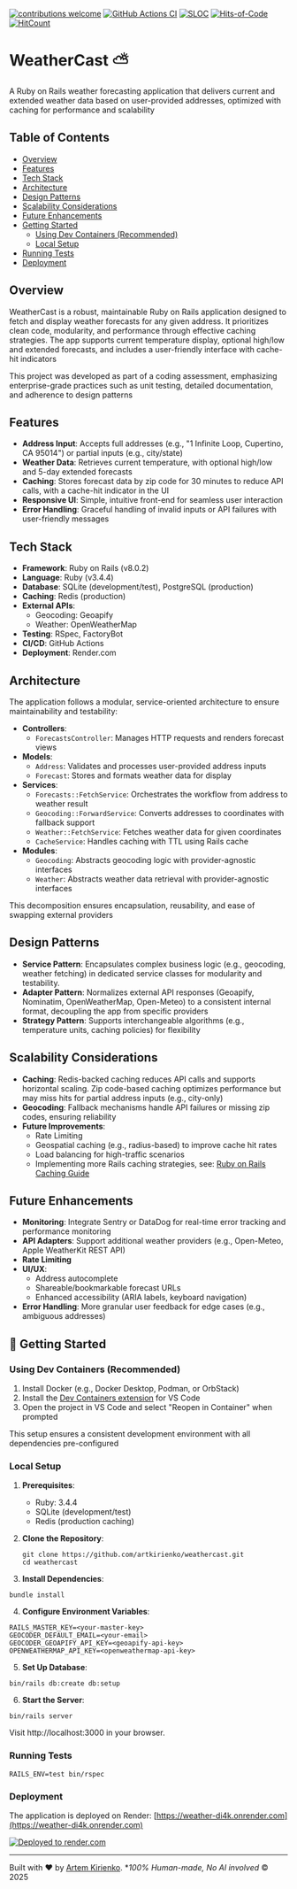 [![contributions welcome](https://img.shields.io/badge/contributions-welcome-brightgreen.svg?style=flat)](https://github.com/artkirienko/weathercast/issues)
[![GitHub Actions CI](https://github.com/artkirienko/weathercast/actions/workflows/ci.yml/badge.svg)](https://github.com/artkirienko/weathercast/actions/workflows/ci.yml)
[![SLOC](https://sloc.xyz/github/artkirienko/weathercast)](https://en.wikipedia.org/wiki/Source_lines_of_code)
[![Hits-of-Code](https://hitsofcode.com/github/artkirienko/weathercast?branch=main)](https://hitsofcode.com)
[![HitCount](https://hitscounter.dev/api/hit?url=https%3A%2F%2Fgithub.com%2Fartkirienko%2Fweathercast&label=Visitors&icon=heart-fill&color=%23d1e7dd)](https://hitscounter.dev)

# WeatherCast ⛅️

A Ruby on Rails weather forecasting application that delivers current and extended weather data based on user-provided addresses, optimized with caching for performance and scalability

## Table of Contents

- [Overview](#overview)
- [Features](#features)
- [Tech Stack](#tech-stack)
- [Architecture](#architecture)
- [Design Patterns](#design-patterns)
- [Scalability Considerations](#scalability-considerations)
- [Future Enhancements](#future-enhancements)
- [Getting Started](#getting-started)
  - [Using Dev Containers (Recommended)](#using-dev-containers-recommended)
  - [Local Setup](#local-setup)
- [Running Tests](#running-tests)
- [Deployment](#deployment)

## Overview

WeatherCast is a robust, maintainable Ruby on Rails application designed to fetch and display weather forecasts for any given address. It prioritizes clean code, modularity, and performance through effective caching strategies. The app supports current temperature display, optional high/low and extended forecasts, and includes a user-friendly interface with cache-hit indicators

This project was developed as part of a coding assessment, emphasizing enterprise-grade practices such as unit testing, detailed documentation, and adherence to design patterns

## Features

- **Address Input**: Accepts full addresses (e.g., "1 Infinite Loop, Cupertino, CA 95014") or partial inputs (e.g., city/state)
- **Weather Data**: Retrieves current temperature, with optional high/low and 5-day extended forecasts
- **Caching**: Stores forecast data by zip code for 30 minutes to reduce API calls, with a cache-hit indicator in the UI
- **Responsive UI**: Simple, intuitive front-end for seamless user interaction
- **Error Handling**: Graceful handling of invalid inputs or API failures with user-friendly messages

## Tech Stack

- **Framework**: Ruby on Rails (v8.0.2)
- **Language**: Ruby (v3.4.4)
- **Database**: SQLite (development/test), PostgreSQL (production)
- **Caching**: Redis (production)
- **External APIs**:
  - Geocoding: Geoapify
  - Weather: OpenWeatherMap
- **Testing**: RSpec, FactoryBot
- **CI/CD**: GitHub Actions
- **Deployment**: Render.com

## Architecture

The application follows a modular, service-oriented architecture to ensure maintainability and testability:

- **Controllers**:
  - `ForecastsController`: Manages HTTP requests and renders forecast views
- **Models**:
  - `Address`: Validates and processes user-provided address inputs
  - `Forecast`: Stores and formats weather data for display
- **Services**:
  - `Forecasts::FetchService`: Orchestrates the workflow from address to weather result
  - `Geocoding::ForwardService`: Converts addresses to coordinates with fallback support
  - `Weather::FetchService`: Fetches weather data for given coordinates
  - `CacheService`: Handles caching with TTL using Rails cache
- **Modules**:
  - `Geocoding`: Abstracts geocoding logic with provider-agnostic interfaces
  - `Weather`: Abstracts weather data retrieval with provider-agnostic interfaces

This decomposition ensures encapsulation, reusability, and ease of swapping external providers

## Design Patterns

- **Service Pattern**: Encapsulates complex business logic (e.g., geocoding, weather fetching) in dedicated service classes for modularity and testability.
- **Adapter Pattern**: Normalizes external API responses (Geoapify, Nominatim, OpenWeatherMap, Open-Meteo) to a consistent internal format, decoupling the app from specific providers
- **Strategy Pattern**: Supports interchangeable algorithms (e.g., temperature units, caching policies) for flexibility

## Scalability Considerations

- **Caching**: Redis-backed caching reduces API calls and supports horizontal scaling. Zip code-based caching optimizes performance but may miss hits for partial address inputs (e.g., city-only)
- **Geocoding**: Fallback mechanisms handle API failures or missing zip codes, ensuring reliability
- **Future Improvements**:
  - Rate Limiting
  - Geospatial caching (e.g., radius-based) to improve cache hit rates
  - Load balancing for high-traffic scenarios
  - Implementing more Rails caching strategies, see: [Ruby on Rails Caching Guide](https://guides.rubyonrails.org/caching_with_rails.html)

## Future Enhancements

- **Monitoring**: Integrate Sentry or DataDog for real-time error tracking and performance monitoring
- **API Adapters**: Support additional weather providers (e.g., Open-Meteo, Apple WeatherKit REST API)
- **Rate Limiting**
- **UI/UX**:
  - Address autocomplete
  - Shareable/bookmarkable forecast URLs
  - Enhanced accessibility (ARIA labels, keyboard navigation)
- **Error Handling**: More granular user feedback for edge cases (e.g., ambiguous addresses)

## 🚀 Getting Started

### Using Dev Containers (Recommended)

1. Install Docker (e.g., Docker Desktop, Podman, or OrbStack)
2. Install the [Dev Containers extension](https://marketplace.visualstudio.com/items?itemName=ms-vscode-remote.remote-containers) for VS Code
3. Open the project in VS Code and select "Reopen in Container" when prompted

This setup ensures a consistent development environment with all dependencies pre-configured

### Local Setup

1. **Prerequisites**:
   - Ruby: 3.4.4
   - SQLite (development/test)
   - Redis (production caching)

2. **Clone the Repository**:
   ```shell
   git clone https://github.com/artkirienko/weathercast.git
   cd weathercast
   ```

3. **Install Dependencies**:
  ```shell
  bundle install
  ```

4. **Configure Environment Variables**:
  ```shell
  RAILS_MASTER_KEY=<your-master-key>
  GEOCODER_DEFAULT_EMAIL=<your-email>
  GEOCODER_GEOAPIFY_API_KEY=<geoapify-api-key>
  OPENWEATHERMAP_API_KEY=<openweathermap-api-key>
  ```

5. **Set Up Database**:
  ```shell
  bin/rails db:create db:setup
  ```

6. **Start the Server**:
  ```shell
  bin/rails server
  ```

Visit http://localhost:3000 in your browser.

### Running Tests

```shell
RAILS_ENV=test bin/rspec
```

### Deployment

The application is deployed on Render: [https://weather-di4k.onrender.com](https://weather-di4k.onrender.com)

[![Deployed to render.com](https://weather-di4k.onrender.com/1x1-spinup-render-com.png)](https://weather-di4k.onrender.com)

---

Built with ❤️ by [Artem Kirienko](https://github.com/artkirienko). *_100% Human-made, No AI involved_ © 2025
